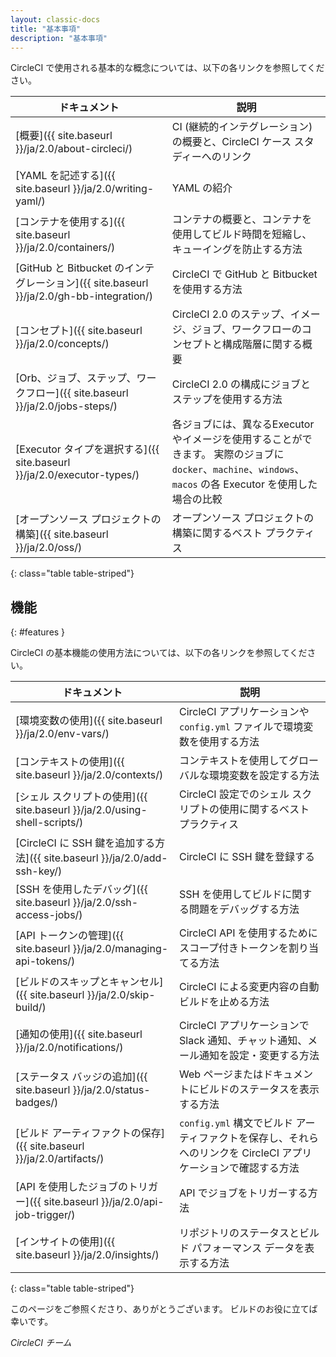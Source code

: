 ```yaml
---
layout: classic-docs
title: "基本事項"
description: "基本事項"
---
```



CircleCI で使用される基本的な概念については、以下の各リンクを参照してください。

| ドキュメント                                                                        | 説明                                                                                                       |
| ----------------------------------------------------------------------------- | -------------------------------------------------------------------------------------------------------- |
| [概要]({{ site.baseurl }}/ja/2.0/about-circleci/)                               | CI (継続的インテグレーション) の概要と、CircleCI ケース スタディーへのリンク                                                           |
| [YAML を記述する]({{ site.baseurl }}/ja/2.0/writing-yaml/)                         | YAML の紹介                                                                                                 |
| [コンテナを使用する]({{ site.baseurl }}/ja/2.0/containers/)                            | コンテナの概要と、コンテナを使用してビルド時間を短縮し、キューイングを防止する方法                                                                |
| [GitHub と Bitbucket のインテグレーション]({{ site.baseurl }}/ja/2.0/gh-bb-integration/) | CircleCI で GitHub と Bitbucket を使用する方法                                                                    |
| [コンセプト]({{ site.baseurl }}/ja/2.0/concepts/)                                  | CircleCI 2.0 のステップ、イメージ、ジョブ、ワークフローのコンセプトと構成階層に関する概要                                                      |
| [Orb、ジョブ、ステップ、ワークフロー]({{ site.baseurl }}/ja/2.0/jobs-steps/)                  | CircleCI 2.0 の構成にジョブとステップを使用する方法                                                                         |
| [Executor タイプを選択する]({{ site.baseurl }}/ja/2.0/executor-types/)                | 各ジョブには、異なるExecutorやイメージを使用することができます。 実際のジョブに `docker`、`machine`、`windows`、`macos` の各 Executor を使用した場合の比較 |
| [オープンソース プロジェクトの構築]({{ site.baseurl }}/ja/2.0/oss/)                           | オープンソース プロジェクトの構築に関するベスト プラクティス                                                                          |
{: class="table table-striped"}

## 機能
{: #features }

CircleCI の基本機能の使用方法については、以下の各リンクを参照してください。

| ドキュメント                                                            | 説明                                                                  |
| ----------------------------------------------------------------- | ------------------------------------------------------------------- |
| [環境変数の使用]({{ site.baseurl }}/ja/2.0/env-vars/)                    | CircleCI アプリケーションや `config.yml` ファイルで環境変数を使用する方法                    |
| [コンテキストの使用]({{ site.baseurl }}/ja/2.0/contexts/)                  | コンテキストを使用してグローバルな環境変数を設定する方法                                        |
| [シェル スクリプトの使用]({{ site.baseurl }}/ja/2.0/using-shell-scripts/)    | CircleCI 設定でのシェル スクリプトの使用に関するベスト プラクティス                             |
| [CircleCI に SSH 鍵を追加する方法]({{ site.baseurl }}/ja/2.0/add-ssh-key/) | CircleCI に SSH 鍵を登録する                                               |
| [SSH を使用したデバッグ]({{ site.baseurl }}/ja/2.0/ssh-access-jobs/)       | SSH を使用してビルドに関する問題をデバッグする方法                                         |
| [API トークンの管理]({{ site.baseurl }}/ja/2.0/managing-api-tokens/)     | CircleCI API を使用するためにスコープ付きトークンを割り当てる方法                             |
| [ビルドのスキップとキャンセル]({{ site.baseurl }}/ja/2.0/skip-build/)           | CircleCI による変更内容の自動ビルドを止める方法                                        |
| [通知の使用]({{ site.baseurl }}/ja/2.0/notifications/)                 | CircleCI アプリケーションで Slack 通知、チャット通知、メール通知を設定・変更する方法                  |
| [ステータス バッジの追加]({{ site.baseurl }}/ja/2.0/status-badges/)          | Web ページまたはドキュメントにビルドのステータスを表示する方法                                   |
| [ビルド アーティファクトの保存]({{ site.baseurl }}/ja/2.0/artifacts/)           | `config.yml` 構文でビルド アーティファクトを保存し、それらへのリンクを CircleCI アプリケーションで確認する方法 |
| [API を使用したジョブのトリガー]({{ site.baseurl }}/ja/2.0/api-job-trigger/)   | API でジョブをトリガーする方法                                                   |
| [インサイトの使用]({{ site.baseurl }}/ja/2.0/insights/)                   | リポジトリのステータスとビルド パフォーマンス データを表示する方法                                  |
{: class="table table-striped"}

このページをご参照くださり、ありがとうございます。 ビルドのお役に立てば幸いです。

_CircleCI チーム_
